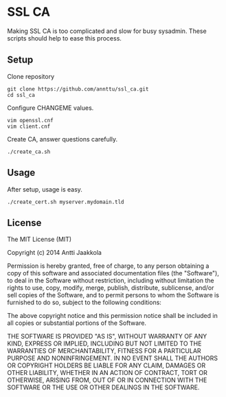 # SSL CA

Making SSL CA is too complicated and slow for busy sysadmin. These scripts should help to ease this process.

## Setup

Clone repository

    git clone https://github.com/annttu/ssl_ca.git
    cd ssl_ca

Configure CHANGEME values.

    vim openssl.cnf
    vim client.cnf

Create CA, answer questions carefully.

    ./create_ca.sh


## Usage

After setup, usage is easy.

    ./create_cert.sh myserver.mydomain.tld

## License

The MIT License (MIT)

Copyright (c) 2014 Antti Jaakkola

Permission is hereby granted, free of charge, to any person obtaining a copy
of this software and associated documentation files (the "Software"), to deal
in the Software without restriction, including without limitation the rights
to use, copy, modify, merge, publish, distribute, sublicense, and/or sell
copies of the Software, and to permit persons to whom the Software is
furnished to do so, subject to the following conditions:

The above copyright notice and this permission notice shall be included in
all copies or substantial portions of the Software.

THE SOFTWARE IS PROVIDED "AS IS", WITHOUT WARRANTY OF ANY KIND, EXPRESS OR
IMPLIED, INCLUDING BUT NOT LIMITED TO THE WARRANTIES OF MERCHANTABILITY,
FITNESS FOR A PARTICULAR PURPOSE AND NONINFRINGEMENT. IN NO EVENT SHALL THE
AUTHORS OR COPYRIGHT HOLDERS BE LIABLE FOR ANY CLAIM, DAMAGES OR OTHER
LIABILITY, WHETHER IN AN ACTION OF CONTRACT, TORT OR OTHERWISE, ARISING FROM,
OUT OF OR IN CONNECTION WITH THE SOFTWARE OR THE USE OR OTHER DEALINGS IN
THE SOFTWARE.
